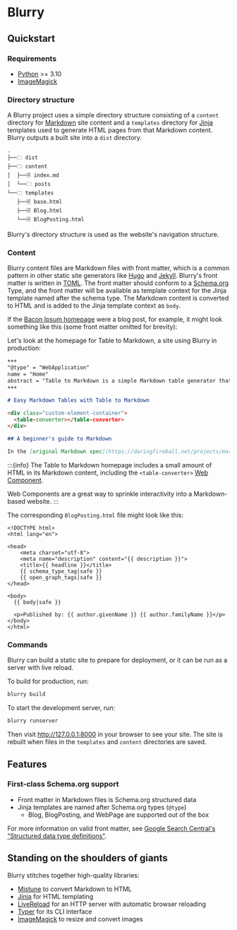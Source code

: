 # Blurry

## Quickstart

### Requirements

- [Python](https://www.python.org/) >= 3.10
- [ImageMagick](https://imagemagick.org/index.php)

### Directory structure

A Blurry project uses a simple directory structure consisting of a `content` directory for [Markdown](https://daringfireball.net/projects/markdown/) site content and a `templates` directory for [Jinja](https://jinja.palletsprojects.com/en/) templates used to generate HTML pages from that Markdown content.
Blurry outputs a built site into a `dist` directory.

```text
.
├──🗀 dist
├──🗀 content
│  ├──🗎 index.md
│  └──🗀 posts
└──🗀 templates
   ├──🗎 base.html
   ├──🗎 Blog.html
   └──🗎 BlogPosting.html
```

Blurry's directory structure is used as the website's navigation structure.

### Content

Blurry content files are Markdown files with front matter, which is a common pattern in other static site generators like [Hugo](https://gohugo.io/content-management/front-matter/) and [Jekyll](https://jekyllrb.com/docs/front-matter/).
Blurry's front matter is written in [TOML](https://toml.io/en/).
The front matter should conform to a [Schema.org](https://schema.org/) Type, and the front matter will be available as template context for the Jinja template named after the schema type.
The Markdown content is converted to HTML and is added to the Jinja template context as `body`.

If the [Bacon Ipsum homepage](https://baconipsum.com/) were a blog post, for example, it might look something like this (some front matter omitted for brevity):

Let's look at the homepage for Table to Markdown, a site using Blurry in production:

```markdown
+++
"@type" = "WebApplication"
name = "Home"
abstract = "Table to Markdown is a simple Markdown table generator that converts tables from spreadsheet applications and websites into well-formatted Markdown tables."
+++

# Easy Markdown Tables with Table to Markdown

<div class="custom-element-container">
  <table-converter></table-converter>
</div>

## A beginner's guide to Markdown

In the [original Markdown spec](https://daringfireball.net/projects/markdown/), John Gruber describes Markdown as "a text-to-HTML conversion tool for web writers."
```

:::{info}
The Table to Markdown homepage includes a small amount of HTML in its Markdown content, including the `<table-converter>` [Web Component](https://developer.mozilla.org/en-US/docs/Web/Web_Components).

Web Components are a great way to sprinkle interactivity into a Markdown-based website.
:::

The corresponding `BlogPosting.html` file might look like this:

```jinja
<!DOCTYPE html>
<html lang="en">

<head>
    <meta charset="utf-8">
    <meta name="description" content="{{ description }}">
    <title>{{ headline }}</title>
    {{ schema_type_tag|safe }}
    {{ open_graph_tags|safe }}
</head>

<body>
  {{ body|safe }}

  <p>Published by: {{ author.givenName }} {{ author.familyName }}</p>
</body>
</html>
```

### Commands

Blurry can build a static site to prepare for deployment, or it can be run as a server with live reload.

To build for production, run:

```bash
blurry build
```

To start the development server, run:

```bash
blurry runserver
```

Then visit <http://127.0.0.1:8000> in your browser to see your site.
The site is rebuilt when files in the `templates` and `content` directories are saved.

## Features

### First-class Schema.org support

- Front matter in Markdown files is Schema.org structured data
- Jinja templates are named after Schema.org types (`@type`)
  - Blog, BlogPosting, and WebPage are supported out of the box

For more information on valid front matter, see [Google Search Central's "Structured data type definitions"](https://developers.google.com/search/docs/data-types/article#non-amp).

## Standing on the shoulders of giants

Blurry stitches together high-quality libraries:

- [Mistune](https://mistune.readthedocs.io/) to convert Markdown to HTML
- [Jinja](https://jinja.palletsprojects.com/) for HTML templating
- [LiveReload](https://livereload.readthedocs.io/) for an HTTP server with automatic browser reloading
- [Typer](https://typer.tiangolo.com/) for its CLI interface
- [ImageMagick](https://imagemagick.org/index.php) to resize and convert images
